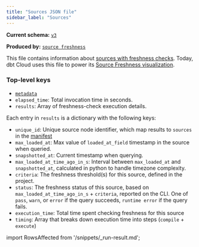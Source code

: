 ```yaml
---
title: "Sources JSON file"
sidebar_label: "Sources"
---
```


**Current schema:** [`v3`](https://schemas.getdbt.com/dbt/sources/v3/index.html)

**Produced by:** [`source freshness`](/reference/commands/source)

This file contains information about [sources with freshness checks](/docs/build/sources#checking-source-freshness). Today, dbt Cloud uses this file to power its [Source Freshness visualization](/docs/build/sources#source-data-freshness).

### Top-level keys

- [`metadata`](/reference/artifacts/dbt-artifacts#common-metadata)
- `elapsed_time`: Total invocation time in seconds.
- `results`: Array of freshness-check execution details.

Each entry in `results` is a dictionary with the following keys:

- `unique_id`: Unique source node identifier, which map results to `sources` in the [manifest](/reference/artifacts/manifest-json)
- `max_loaded_at`: Max value of `loaded_at_field` timestamp in the source <Term id="table" /> when queried.
- `snapshotted_at`: Current timestamp when querying.
- `max_loaded_at_time_ago_in_s`: Interval between `max_loaded_at` and `snapshotted_at`, calculated in python to handle timezone complexity.
- `criteria`: The freshness threshold(s) for this source, defined in the project.
- `status`: The freshness status of this source, based on `max_loaded_at_time_ago_in_s` + `criteria`, reported on the CLI. One of `pass`, `warn`, or `error` if the query succeeds, `runtime error` if the query fails.
- `execution_time`: Total time spent checking freshness for this source
- `timing`: Array that breaks down execution time into steps (`compile` + `execute`)

import RowsAffected from '/snippets/_run-result.md'; 

<RowsAffected/>

